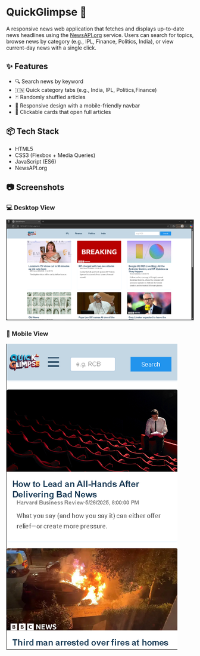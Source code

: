 # QuickGlimpse 📰

A responsive news web application that fetches and displays up-to-date news headlines using the [NewsAPI.org](https://newsapi.org) service. Users can search for topics, browse news by category (e.g., IPL, Finance, Politics, India), or view current-day news with a single click.

## ✨ Features

- 🔍 Search news by keyword
- 🇮🇳 Quick category tabs (e.g., India, IPL, Politics,Finance)
- 🃏 Randomly shuffled articles
- 📱 Responsive design with a mobile-friendly navbar
- 🔗 Clickable cards that open full articles

## 📦 Tech Stack

- HTML5
- CSS3 (Flexbox + Media Queries)
- JavaScript (ES6)
- NewsAPI.org


## 📷 Screenshots

### 💻 Desktop View  
![Desktop View](./assets/screenshot1.png)

### 📱 Mobile View  
![Mobile View](./assets/screenshot2.PNG)



